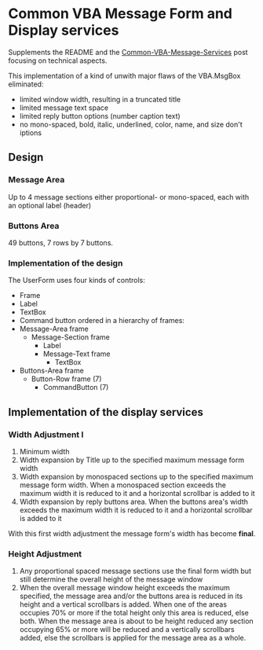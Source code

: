 # Common VBA Message Form and Display services

Supplements the README and the [Common-VBA-Message-Services](https://warbe-maker.github.io/vba/common/2020/11/17/Common-VBA-Message-Services.html) post focusing on technical aspects.

This implementation of a kind of unwith major flaws of the VBA.MsgBox eliminated:
* limited window width, resulting in a truncated title
* limited message text space
* limited reply button options (number caption text)
* no  mono-spaced, bold, italic, underlined, color, name, and size don't iptions


## Design
### Message Area
Up to 4 message sections either proportional- or mono-spaced, each with an optional label (header)
### Buttons Area
49 buttons, 7 rows by 7 buttons.
### Implementation of the design
The UserForm uses four kinds of controls:
- Frame
- Label
- TextBox
- Command button
ordered in a hierarchy of frames:
- Message-Area frame
  - Message-Section frame
    - Label
    - Message-Text frame
      - TextBox
- Buttons-Area frame
  - Button-Row frame (7)
    - CommandButton (7)


## Implementation of the display services
### Width Adjustment I
1. Minimum width
2. Width expansion by Title up to the specified maximum message form width
3. Width expansion by monospaced sections up to the specified maximum message form width. When a monospaced section exceeds the maximum width it is reduced to it and a horizontal scrollbar is added to it
4. Width expansion by reply buttons area. When the buttons area's width  exceeds the maximum width it is reduced to it and a horizontal scrollbar is added to it

With this first width adjustment the message form's width has become **final**.

### Height Adjustment
1. Any proportional spaced message sections use the final form width but still determine the overall height of the message window
2. When the overall message window height exceeds the maximum specified, the message area and/or the buttons area is reduced in its height and a vertical scrollbars is added. When one of the areas occupies 70% or more if the total height only this area is reduced, else both. When the message area is about to be height reduced any section occupying 65% or more will be reduced and a vertically scrollbars added, else the scrollbars is applied for the message area as a whole.

